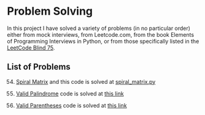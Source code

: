 # Problem Solving

In this project I have solved a variety of problems (in no particular order) either from mock interviews, from Leetcode.com, from the book Elements of Programming Interviews in Python, or from those specifically listed in the [LeetCode Blind 75](https://leetcode.com/discuss/general-discussion/460599/blind-75-leetcode-questions).



## List of Problems
54. [Spiral Matrix](https://leetcode.com/problems/spiral-matrix/description/) and this code is solved at [spiral_matrix.py](spiral_matrix.py)

125. [Valid Palindrome](https://leetcode.com/problems/valid-palindrome/description/) code is solved at [this link](https://github.com/jgoldbas/python_practice/blob/main/valid_palindrome_str.py)

20. [Valid Parentheses](https://leetcode.com/problems/valid-parentheses/description/) code is solved at [this link]()
